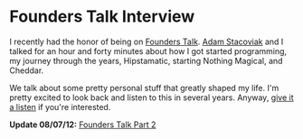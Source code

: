# Founders Talk Interview

I recently had the honor of being on [Founders Talk](http://5by5.tv/founderstalk/38). [Adam Stacoviak](http://twitter.com/adamstac) and I talked for an hour and forty minutes about how I got started programming, my journey through the years, Hipstamatic, starting Nothing Magical, and Cheddar.

We talk about some pretty personal stuff that greatly shaped my life. I'm pretty excited to look back and listen to this in several years. Anyway, [give it a listen](http://5by5.tv/founderstalk/38) if you're interested.

**Update 08/07/12:** [Founders Talk Part 2](http://soff.es/founder-talk-part-2)
